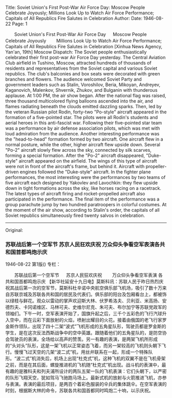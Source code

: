 Title: Soviet Union's First Post-War Air Force Day: Moscow People Celebrate Joyously; Millions Look Up to Watch Air Force Performance; Capitals of All Republics Fire Salutes in Celebration
Author:
Date: 1946-08-22
Page: 1

　　Soviet Union's First Post-War Air Force Day
　  Moscow People Celebrate Joyously
　　Millions Look Up to Watch Air Force Performance; Capitals of All Republics Fire Salutes in Celebration
    [Xinhua News Agency, Yan'an, 19th] Moscow Dispatch: The Soviet people enthusiastically celebrated their first post-war Air Force Day yesterday. The Central Aviation Club airfield in Tushino, Moscow, attracted hundreds of thousands of residents and representatives from the Soviet capital and various Soviet republics. The club's balconies and box seats were decorated with green branches and flowers. The audience welcomed Soviet Party and government leaders such as Stalin, Voroshilov, Beria, Mikoyan, Andreyev, Kaganovich, Malenkov, Shvernik, Zhukov, and Bulganin with thunderous applause. At 1:00 PM, the air show began. After the national flag was raised, three thousand multicolored flying balloons ascended into the air, and flames radiating beneath the clouds emitted dazzling sparks. Then, led by the veteran Russian pilot Rodin, forty-two "Po-style" aircraft appeared in the formation of a five-pointed star. The pilots were all Rodin's students and aerial heroes in this anti-fascist war. Following their five-pointed star team was a performance by air defense association pilots, which was met with loud admiration from the audience. Another interesting performance was the "head-to-head" formation formed by two aircraft. One aircraft flew in a normal posture, while the other, higher aircraft flew upside down. Several "Po-2" aircraft slowly flew across the sky, connected by silk scarves, forming a special formation. After the "Po-2" aircraft disappeared, "Duke-style" aircraft appeared on the airfield. The wings of this type of aircraft were not in front of the aircraft's frame, but behind it. Aircraft with propeller-driven engines followed the "Duke-style" aircraft. In the fighter plane performances, the most interesting were the performances by two teams of five aircraft each designed by Yakovlev and Lavochkin: they flew upside down in tight formations across the sky, like horses racing on a racetrack. The latest types of aircraft firing and rocket-propelled aircraft also participated in the performance. The final item of the performance was a group parachute jump by two hundred paratroopers in colorful costumes. At the moment of the air show, according to Stalin's order, the capitals of all Soviet republics simultaneously fired twenty salvos in celebration.



<hr /> 

Original: 


### 苏联战后第一个空军节  苏京人民狂欢庆祝  万众仰头争看空军表演各共和国首都鸣炮示庆

1946-08-22
第1版()
专栏：

　　苏联战后第一个空军节
　  苏京人民狂欢庆祝
　　万众仰头争看空军表演  各共和国首都鸣炮示庆
    【新华社延安十九日电】莫斯科讯：苏联人民于昨日热烈庆祝其战后第一次的空军节，莫斯科杜辛诺中央航空俱乐部飞机场，吸引了数十万来自苏联京城及苏联各共和国的居民及代表们。俱乐部的阳台及包厢看台上，都被饰以绿枝与鲜花。观众以雷动的掌声欢迎斯大林、伏罗希洛夫、贝利亚、米高扬、安德烈夫、卡冈诺维区、马林可夫、史维尔尼克、朱可夫、布尔加宁等苏联党政军的领袖们。下午一时，空军表演开始了，国旗升起之后，三千个五彩色的飞行汽球升入空中，而在云彩下面放射的火焰，喷射出耀目的火花。接着由俄国的老飞行家罗金斯作领队，出现了四十二架“波式”飞机形成的五角星队形，驾驶员都是罗金斯的学生，是在这次反法西斯战争中的空中英雄。跟随着他们的五角星队的，是防空协会驾驶员的表演，全场给以高声的赞羡。另一有趣的表演，是两架飞机所形成的“头对头”队形，这是一架飞机以正常姿态飞着，而另一架较高的飞机则头朝下飞行。慢慢飞过天空的几架“波二式”机，用丝弁联系在一起，形成一个特殊队形。“波二式”机消失后，机场上出现“杜克式”机，这种飞机的双翼不是在飞机骨架之前，而是在其后面，螺旋推进机的飞机随“杜克式”机出现。战斗机的表演中，最有趣的是雅科夫和列夫浦所设计的两队五架一队的飞机表演：它们头朝下，以严密的队形飞翔天空，犹如驾马飞驰跑马场上。最新式机的放射与火箭推进飞机，亦参与表演。表演的最后项目，是两百个着彩色服装的伞兵的集体跳伞。在空军表演的时刻，根据斯大林的命令，苏联各共和国首都同时鸣炮二十响，以示庆祝。
